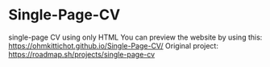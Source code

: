 # Single-Page-CV
single-page CV using only HTML
You can preview the website by using this: https://ohmkittichot.github.io/Single-Page-CV/ 
Original project: https://roadmap.sh/projects/single-page-cv
